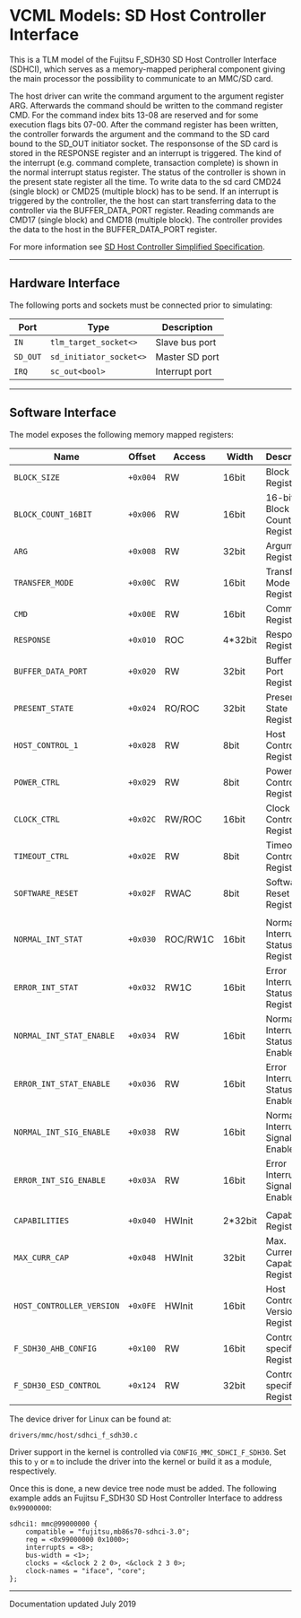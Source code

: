 # VCML Models: SD Host Controller Interface
This is a TLM model of the Fujitsu F_SDH30 SD Host Controller Interface (SDHCI),
which serves as a memory-mapped peripheral component giving the main processor
the possibility to communicate to an MMC/SD card.

The host driver can write the command argument to the argument register ARG.
Afterwards the command should be written to the command register CMD. For the
command index bits 13-08 are reserved and for some execution flags bits 07-00.
After the command register has been written, the controller forwards the argument
and the command to the SD card bound to the SD_OUT initiator socket.
The responsonse of the SD card is stored in the RESPONSE register and an interrupt
is triggered. The kind of the interrupt (e.g. command complete, transaction complete)
is shown in the normal interrupt status register. The status of the controller is
shown in the present state register all the time.
To write data to the sd card CMD24 (single block) or CMD25 (multiple block) has
to be send. If an interrupt is triggered by the controller, the the host can start
transferring data to the controller via the BUFFER_DATA_PORT register.
Reading commands are CMD17 (single block) and CMD18 (multiple block). The controller
provides the data to the host in the BUFFER_DATA_PORT register.

For more information see [SD Host Controller Simplified Specification](https://www.sdcard.org/downloads/pls/index.html).

----
## Hardware Interface
The following ports and sockets must be connected prior to simulating:

| Port     | Type                    | Description     |
| -------- | ----------------------- | --------------- |
| `IN`     | `tlm_target_socket<>`   | Slave bus port  |
| `SD_OUT` | `sd_initiator_socket<>` | Master SD port  |
| `IRQ`    | `sc_out<bool>`          | Interrupt port  |

----
## Software Interface
The model exposes the following memory mapped registers:

| Name                      | Offset   | Access    | Width   | Description                         |
| ------------------------- | -------- | --------- | ------- | ----------------------------------- |
| `BLOCK_SIZE`              | `+0x004` |  RW       | 16bit   | Block Size Register                 |
| `BLOCK_COUNT_16BIT`       | `+0x006` |  RW       | 16bit   | 16-bit Block Count Register         |
| `ARG`                     | `+0x008` |  RW       | 32bit   | Argument Register                   |
| `TRANSFER_MODE`           | `+0x00C` |  RW       | 16bit   | Transfer Mode Register              |
| `CMD`                     | `+0x00E` |  RW       | 16bit   | Command Register                    |
| `RESPONSE`                | `+0x010` |  ROC      | 4*32bit | Response Register                   |
| `BUFFER_DATA_PORT`        | `+0x020` |  RW       | 32bit   | Buffer Data Port Register           |
| `PRESENT_STATE`           | `+0x024` |  RO/ROC   | 32bit   | Present State Register              |
| `HOST_CONTROL_1`          | `+0x028` |  RW       | 8bit    | Host Control 1 Register             |
| `POWER_CTRL`              | `+0x029` |  RW       | 8bit    | Power Control Register              |
| `CLOCK_CTRL`              | `+0x02C` |  RW/ROC   | 16bit   | Clock Control Register              |
| `TIMEOUT_CTRL`            | `+0x02E` |  RW       | 8bit    | Timeout Control Register            |
| `SOFTWARE_RESET`          | `+0x02F` |  RWAC     | 8bit    | Software Reset Register             |
|                           |          |           |         |                                     |
| `NORMAL_INT_STAT`         | `+0x030` |  ROC/RW1C | 16bit   | Normal Interrupt Status Register    |
| `ERROR_INT_STAT`          | `+0x032` |  RW1C     | 16bit   | Error Interrupt Status Register     |
| `NORMAL_INT_STAT_ENABLE`  | `+0x034` |  RW       | 16bit   | Normal Interrupt Status Enable Reg. |
| `ERROR_INT_STAT_ENABLE`   | `+0x036` |  RW       | 16bit   | Error Interrupt Status Enable Reg.  |
| `NORMAL_INT_SIG_ENABLE`   | `+0x038` |  RW       | 16bit   | Normal Interrupt Signal Enable Reg. |
| `ERROR_INT_SIG_ENABLE`    | `+0x03A` |  RW       | 16bit   | Error Interrupt Signal Enable Reg.  |
|                           |          |           |         |                                     |
| `CAPABILITIES`            | `+0x040` |  HWInit   | 2*32bit | Capabilities Register               |
| `MAX_CURR_CAP`            | `+0x048` |  HWInit   | 32bit   | Max. Current Capabilities Register  |
| `HOST_CONTROLLER_VERSION` | `+0x0FE` |  HWInit   | 16bit   | Host Controller Version Register    |
| `F_SDH30_AHB_CONFIG`      | `+0x100` |  RW       | 16bit   | Controller specific Register        |
| `F_SDH30_ESD_CONTROL`     | `+0x124` |  RW       | 32bit   | Controller specific Register        |


The device driver for Linux can be found at:
```
drivers/mmc/host/sdhci_f_sdh30.c
```

Driver support in the kernel is controlled via `CONFIG_MMC_SDHCI_F_SDH30`. Set this
to `y` or `m` to include the driver into the kernel or build it as a module,
respectively.

Once this is done, a new device tree node must be added. The following example adds
an Fujitsu F_SDH30 SD Host Controller Interface to address `0x99000000`:

```
sdhci1: mmc@99000000 {
    compatible = "fujitsu,mb86s70-sdhci-3.0";
    reg = <0x99000000 0x1000>;
    interrupts = <8>;
    bus-width = <1>;
    clocks = <&clock 2 2 0>, <&clock 2 3 0>;
    clock-names = "iface", "core";
};
```
----
Documentation updated July 2019
